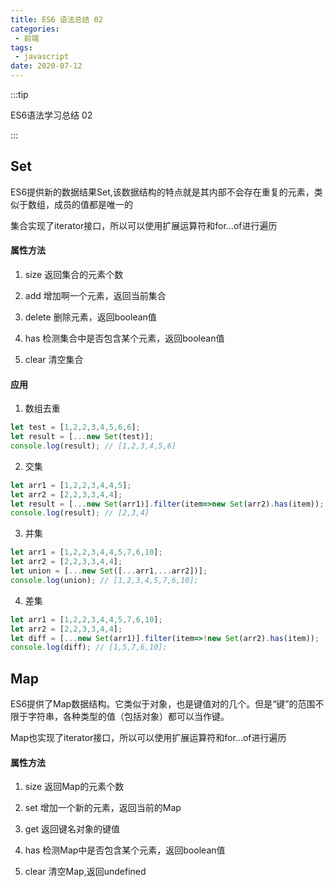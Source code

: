 ```yaml
---
title: ES6 语法总结 02
categories:
 - 前端
tags:
 - javascript
date: 2020-07-12
---
```


:::tip

ES6语法学习总结 02

:::

<!-- more -->


## Set

ES6提供新的数据结果Set,该数据结构的特点就是其内部不会存在重复的元素，类似于数组，成员的值都是唯一的

集合实现了iterator接口，所以可以使用扩展运算符和for...of进行遍历


#### 属性方法
1. size 返回集合的元素个数

2. add  增加啊一个元素，返回当前集合

3. delete   删除元素，返回boolean值

4. has  检测集合中是否包含某个元素，返回boolean值

5. clear 清空集合

#### 应用

1. 数组去重
```js
let test = [1,2,2,3,4,5,6,6];
let result = [...new Set(test)];
console.log(result); // [1,2,3,4,5,6]
```
2. 交集
```js
let arr1 = [1,2,2,3,4,4,5];
let arr2 = [2,2,3,3,4,4];
let result = [...new Set(arr1)].filter(item=>new Set(arr2).has(item));
console.log(result); // [2,3,4]
```
3. 并集
```js
let arr1 = [1,2,2,3,4,4,5,7,6,10];
let arr2 = [2,2,3,3,4,4];
let union = [...new Set([...arr1,...arr2])];
console.log(union); // [1,2,3,4,5,7,6,10];
```
4. 差集
```js
let arr1 = [1,2,2,3,4,4,5,7,6,10];
let arr2 = [2,2,3,3,4,4];
let diff = [...new Set(arr1)].filter(item=>!new Set(arr2).has(item));
console.log(diff); // [1,5,7,6,10];
```

## Map

ES6提供了Map数据结构。它类似于对象，也是键值对的几个。但是“键”的范围不限于字符串，各种类型的值（包括对象）都可以当作键。

Map也实现了iterator接口，所以可以使用扩展运算符和for...of进行遍历

#### 属性方法

1. size 返回Map的元素个数

2. set  增加一个新的元素，返回当前的Map

3. get  返回键名对象的键值

4. has  检测Map中是否包含某个元素，返回boolean值

5. clear    清空Map,返回undefined